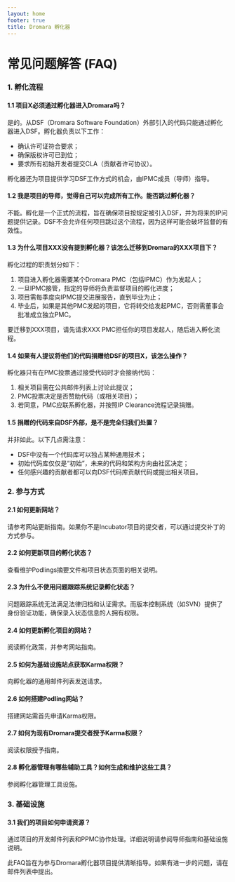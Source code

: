 ```yaml
---
layout: home
footer: true
title: Dromara 孵化器
---
```


# 常见问题解答 (FAQ)

### 1. 孵化流程

#### 1.1 项目X必须通过孵化器进入Dromara吗？
是的。从DSF（Dromara Software Foundation）外部引入的代码只能通过孵化器进入DSF。孵化器负责以下工作：
* 确认许可证符合要求；
* 确保版权许可已到位；
* 要求所有初始开发者提交CLA（贡献者许可协议）。

孵化器还为项目提供学习DSF工作方式的机会，由IPMC成员（导师）指导。

#### 1.2 我是项目的导师，觉得自己可以完成所有工作。能否跳过孵化器？
不能。孵化是一个正式的流程，旨在确保项目按规定被引入DSF，并为将来的IP问题提供记录。DSF不会允许任何项目跳过这个流程，因为这样可能会破坏监督的有效性。

#### 1.3 为什么项目XXX没有提到孵化器？该怎么迁移到Dromara的XXX项目下？
孵化过程的职责划分如下：
1. 项目进入孵化器需要某个Dromara PMC（包括IPMC）作为发起人；
2. 一旦IPMC接管，指定的导师将负责监督项目的孵化进度；
3. 项目需每季度向IPMC提交进展报告，直到毕业为止；
4. 毕业后，如果是其他PMC发起的项目，它将转交给发起PMC，否则需董事会批准成立独立PMC。

要迁移到XXX项目，请先请求XXX PMC担任你的项目发起人，随后进入孵化流程。

#### 1.4 如果有人提议将他们的代码捐赠给DSF的项目X，该怎么操作？
孵化器只有在PMC投票通过接受代码时才会接纳代码：
1. 相关项目需在公共邮件列表上讨论此提议；
2. PMC投票决定是否赞助代码（或相关项目）；
3. 若同意，PMC应联系孵化器，并按照IP Clearance流程记录捐赠。

#### 1.5 捐赠的代码来自DSF外部，是不是完全归我们处置？
并非如此。以下几点需注意：
* DSF中没有一个代码库可以独占某种通用技术；
* 初始代码库仅仅是“初始”，未来的代码和架构方向由社区决定；
* 任何感兴趣的贡献者都可以向DSF代码库贡献代码或提出相关项目。

### 2. 参与方式

#### 2.1 如何更新网站？
请参考网站更新指南。如果你不是Incubator项目的提交者，可以通过提交补丁的方式参与。

#### 2.2 如何更新项目的孵化状态？
查看维护Podlings摘要文件和项目状态页面的相关说明。

#### 2.3 为什么不使用问题跟踪系统记录孵化状态？
问题跟踪系统无法满足法律归档和认证需求。而版本控制系统（如SVN）提供了身份验证功能，确保录入状态信息的人拥有权限。

#### 2.4 如何更新孵化项目的网站？
阅读孵化政策，并参考网站指南。

#### 2.5 如何为基础设施站点获取Karma权限？
向孵化器的通用邮件列表发送请求。

#### 2.6 如何搭建Podling网站？
搭建网站需首先申请Karma权限。

#### 2.7 如何为现有Dromara提交者授予Karma权限？
阅读权限授予指南。

#### 2.8 孵化器管理有哪些辅助工具？如何生成和维护这些工具？
参阅孵化器管理工具设施。

### 3. 基础设施

#### 3.1 我们的项目如何申请资源？
通过项目的开发邮件列表和PPMC协作处理。详细说明请参阅导师指南和基础设施说明。

此FAQ旨在为参与Dromara孵化器项目提供清晰指导。如果有进一步的问题，请在邮件列表中提出。